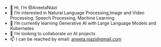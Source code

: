 - 👋 Hi, I’m @AneetaNiazi
- 👀 I’m interested in Natural Language Processing,Image and Video Processing, Speech Processing, Machine Learning
- 🌱 I’m currently learning Generative AI with Large Language Models and Kubernetes
- 💞️ I’m looking to collaborate on AI projects
- 📫 I can be reached by email: aneeta.niazi@gmail.com

<!---
AneetaNiazi/AneetaNiazi is a ✨ special ✨ repository because its `README.md` (this file) appears on your GitHub profile.
You can click the Preview link to take a look at your changes.
--->
